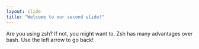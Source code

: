 ```yaml
---
layout: slide
title: "Welcome to our second slide!"
---
```


Are you using zsh?
If not, you might want to. Zsh has many advantages over bash.
Use the left arrow to go back!
